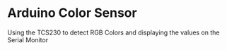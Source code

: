 # Arduino Color Sensor
 Using the TCS230 to detect RGB Colors and displaying the values on the Serial Monitor
